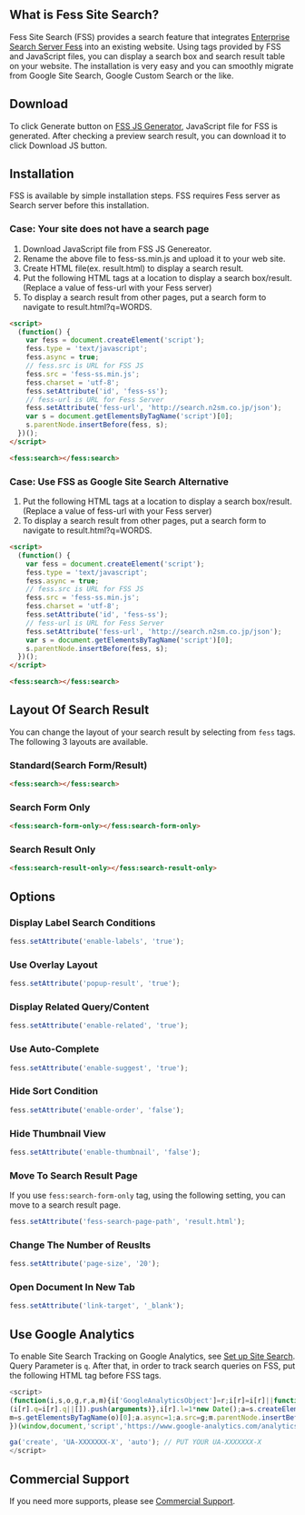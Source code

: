 
## What is Fess Site Search?

Fess Site Search (FSS) provides a search feature that integrates [Enterprise Search Server Fess](http://fess.codelibs.org/) into an existing website.
Using tags provided by FSS and JavaScript files, you can display a search box and search result table on your website.
The installation is very easy and you can smoothly migrate from Google Site Search, Google Custom Search or the like.

## Download

To click Generate button on [FSS JS Generator](/generator), JavaScript file for FSS is generated.
After checking a preview search result, you can download it to click Download JS button.

## Installation

FSS is available by simple installation steps.
FSS requires Fess server as Search server before this installation.

### Case: Your site does not have a search page

1. Download JavaScript file from FSS JS Genereator.
1. Rename the above file to fess-ss.min.js and upload it to your web site.
1. Create HTML file(ex. result.html) to display a search result.
1. Put the following HTML tags at a location to display a search box/result. (Replace a value of fess-url with your Fess server)
1. To display a search result from other pages, put a search form to navigate to result.html?q=WORDS.

```html
<script>
  (function() {
    var fess = document.createElement('script');
    fess.type = 'text/javascript';
    fess.async = true;
    // fess.src is URL for FSS JS
    fess.src = 'fess-ss.min.js';
    fess.charset = 'utf-8';
    fess.setAttribute('id', 'fess-ss');
    // fess-url is URL for Fess Server
    fess.setAttribute('fess-url', 'http://search.n2sm.co.jp/json');
    var s = document.getElementsByTagName('script')[0];
    s.parentNode.insertBefore(fess, s);
  })();
</script>

<fess:search></fess:search>
```

### Case: Use FSS as Google Site Search Alternative

1. Put the following HTML tags at a location to display a search box/result. (Replace a value of fess-url with your Fess server)
1. To display a search result from other pages, put a search form to navigate to result.html?q=WORDS.

```html
<script>
  (function() {
    var fess = document.createElement('script');
    fess.type = 'text/javascript';
    fess.async = true;
    // fess.src is URL for FSS JS
    fess.src = 'fess-ss.min.js';
    fess.charset = 'utf-8';
    fess.setAttribute('id', 'fess-ss');
    // fess-url is URL for Fess Server
    fess.setAttribute('fess-url', 'http://search.n2sm.co.jp/json');
    var s = document.getElementsByTagName('script')[0];
    s.parentNode.insertBefore(fess, s);
  })();
</script>

<fess:search></fess:search>
```

## Layout Of Search Result

You can change the layout of your search result by selecting from `fess` tags.
The following 3 layouts are available.

### Standard(Search Form/Result)
```html
<fess:search></fess:search>
```

### Search Form Only
```html
<fess:search-form-only></fess:search-form-only>
```

### Search Result Only
```html
<fess:search-result-only></fess:search-result-only>
```

## Options

### Display Label Search Conditions
```javascript
fess.setAttribute('enable-labels', 'true');
```

### Use Overlay Layout
```javascript
fess.setAttribute('popup-result', 'true');
```

### Display Related Query/Content
```javascript
fess.setAttribute('enable-related', 'true');
```

### Use Auto-Complete
```javascript
fess.setAttribute('enable-suggest', 'true');
```

### Hide Sort Condition
```javascript
fess.setAttribute('enable-order', 'false');
```

### Hide Thumbnail View
```javascript
fess.setAttribute('enable-thumbnail', 'false');
```

### Move To Search Result Page
If you use `fess:search-form-only` tag, using the following setting, you can move to a search result page.
```javascript
fess.setAttribute('fess-search-page-path', 'result.html');
```

### Change The Number of Reuslts
```javascript
fess.setAttribute('page-size', '20');
```

### Open Document In New Tab
```javascript
fess.setAttribute('link-target', '_blank');
```

## Use Google Analytics

To enable Site Search Tracking on Google Analytics, see [Set up Site Search](https://support.google.com/analytics/answer/1012264).
Query Parameter is `q`.
After that, in order to track search queries on FSS, put the following HTML tag before FSS tags.
```javascript
<script>
(function(i,s,o,g,r,a,m){i['GoogleAnalyticsObject']=r;i[r]=i[r]||function(){
(i[r].q=i[r].q||[]).push(arguments)},i[r].l=1*new Date();a=s.createElement(o),
m=s.getElementsByTagName(o)[0];a.async=1;a.src=g;m.parentNode.insertBefore(a,m)
})(window,document,'script','https://www.google-analytics.com/analytics.js','ga');

ga('create', 'UA-XXXXXXX-X', 'auto'); // PUT YOUR UA-XXXXXXX-X
</script>
```

## Commercial Support

If you need more supports, please see [Commercial Support](http://www.n2sm.net/en/support/fess_support.html).
